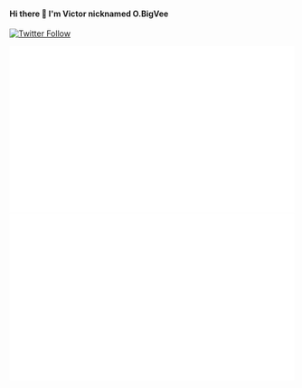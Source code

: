 #### Hi there 👋 I'm Victor nicknamed O.BigVee
[![Twitter Follow](https://img.shields.io/badge/Twitter-follow%20me-blue)]( https://twitter.com/OBigVee)

<!-- ## I'm a Math Guy with zeal for Computer Vision and Software Development.
- I love dismantling and assembling Neural Networks.

<!--
**OBigVee/OBigVee** is a ✨ _special_ ✨ repository because its `README.md` (this file) appears on your GitHub profile.-->

<!-- - 🔭 I’m currently working on a Computer Vision Project
- 🌱 I’m currently learning literally everything i can in software engineering🤣
- 👯 I’m looking to collaborate on projects that interest me. --> 

 
 ![](https://github.com/obigvee/vic-Stats/blob/master/generated/overview.svg)
  ![](https://github.com/obigvee/vic-Stats/blob/master/generated/languages.svg)
<!--  ![Vic's GitHub stats](https://github-readme-stats.vercel.app/api?username=obigvee&show_icons=true&theme=highcontrast) -->

<!-- <a href="https://github.com/SubhamRaoniar28/github-readme-stats"><img alt="Vick's Top Languages" src="https://github-readme-stats.vercel.app/api/top-langs/?username=Obigvee&langs_count=8&count_private=true&layout=compact&theme=highcontrast&hide_border=true&bg_color=0A524E" /></a>   -->



